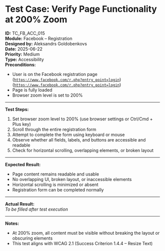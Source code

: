 # Test Case: Verify Page Functionality at 200% Zoom

**ID:** TC_FB_ACC_015  
**Module:** Facebook – Registration  
**Designed by:** Aleksandrs Goldobenkovs  
**Date:** 2025-06-22  
**Priority:** Medium  
**Type:** Accessibility  
**Preconditions:**  
- User is on the Facebook registration page  ([`https://www.facebook.com/r.php?entry_point=login`](https://www.facebook.com/r.php?entry_point=login))([`https://www.facebook.com/r.php?entry_point=login`](https://www.facebook.com/r.php?entry_point=login))
- Page is fully loaded  
- Browser zoom level is set to 200%

---

**Test Steps:**

1. Set browser zoom level to 200% (use browser settings or Ctrl/Cmd + Plus key)  
2. Scroll through the entire registration form  
3. Attempt to complete the form using keyboard or mouse  
4. Observe whether all fields, labels, and buttons are accessible and readable  
5. Check for horizontal scrolling, overlapping elements, or broken layout

---

**Expected Result:**  
- Page content remains readable and usable  
- No overlapping UI, broken layout, or inaccessible elements  
- Horizontal scrolling is minimized or absent  
- Registration form can be completed normally

---

**Actual Result:**  
_To be filled after test execution_

---

**Notes:**  
- At 200% zoom, all content must be visible without breaking the layout or obscuring elements  
- This test aligns with WCAG 2.1 (Success Criterion 1.4.4 – Resize Text)
